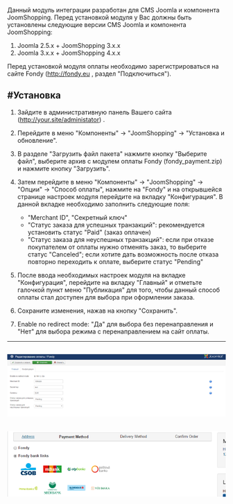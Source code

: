 Данный модуль интеграции разработан для CMS Joomla и компонента JoomShopping. 
Перед установкой модуля у Вас должны быть установлены следующие версии CMS Joomla и компонента JoomShopping:
1) Joomla 2.5.x + JoomShopping 3.x.x
2) Joomla 3.x.x + JoomShopping 4.x.x


Перед установкой модуля оплаты необходимо зарегистрироваться на сайте Fondy (http://fondy.eu , раздел "Подключиться").

#Установка
-------------
1. Зайдите в административную панель Вашего сайта (http://your.site/administator) .

2. Перейдите в меню "Компоненты" -> "JoomShopping" -> "Установка и обновление".

3. В разделе "Загрузить файл пакета" нажмите кнопку "Выберите файл", выберите архив с модулем оплаты Fondy (fondy_payment.zip) и нажмите кнопку "Загрузить".

4. Затем перейдите в меню "Компоненты" -> "JoomShopping" -> "Опции" -> "Способ оплаты", нажмите на "Fondy" и на открывшейся странице настроек модуля перейдите на вкладку "Конфигурация". В данной вкладке необходимо заполнить следующие поля:
	- "Merchant ID", "Секретный ключ"
	- "Статус заказа для успешных транзакций": рекомендуется установить статус "Paid" (заказ оплачен)
	- "Статус заказа для неуспешных транзакций": если при отказе покупателем от оплаты нужно отменять заказ, то выберите статус "Canceled"; если хотите дать возможность после отказа повторно переходить к оплате, выберите статус "Pending"
	
5. После ввода необходимых настроек модуля на вкладке "Конфигурация", перейдите на вкладку "Главный" и отметьте галочкой пункт меню "Публикация" для того, чтобы данный способ оплаты стал доступен для выбора при оформлении заказа.

6. Сохраните изменения, нажав на кнопку "Сохранить".

7. Enable no redirect mode: "Да" для выбора без перенаправления и "Нет" для выбора режима с перенаправлением на сайт оплаты.

------------
![Скриншот][1]
----

[1]: https://raw.githubusercontent.com/cloudipsp/joomshopping/bank_wire/jomjom.PNG

![Скриншот][2]
----

[2]: https://raw.githubusercontent.com/cloudipsp/joomshopping/bank_wire/s1.png